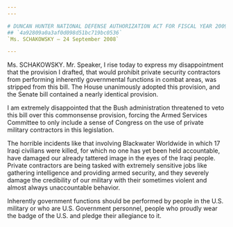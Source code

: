 ```yaml
---
---

# DUNCAN HUNTER NATIONAL DEFENSE AUTHORIZATION ACT FOR FISCAL YEAR 2009
## `4a92809a0a3af0d098d51bc719bc0536`
`Ms. SCHAKOWSKY — 24 September 2008`

---
```



Ms. SCHAKOWSKY. Mr. Speaker, I rise today to express my 
disappointment that the provision I drafted, that would prohibit 
private security contractors from performing inherently governmental 
functions in combat areas, was stripped from this bill. The House 
unanimously adopted this provision, and the Senate bill contained a 
nearly identical provision.

I am extremely disappointed that the Bush administration threatened 
to veto this bill over this commonsense provision, forcing the Armed 
Services Committee to only include a sense of Congress on the use of 
private military contractors in this legislation.

The horrible incidents like that involving Blackwater Worldwide in 
which 17 Iraqi civilians were killed, for which no one has yet been 
held accountable, have damaged our already tattered image in the eyes 
of the Iraqi people. Private contractors are being tasked with 
extremely sensitive jobs like gathering intelligence and providing 
armed security, and they severely damage the credibility of our 
military with their sometimes violent and almost always unaccountable 
behavior.

Inherently government functions should be performed by people in the 
U.S. military or who are U.S. Government personnel, people who proudly 
wear the badge of the U.S. and pledge their allegiance to it.
